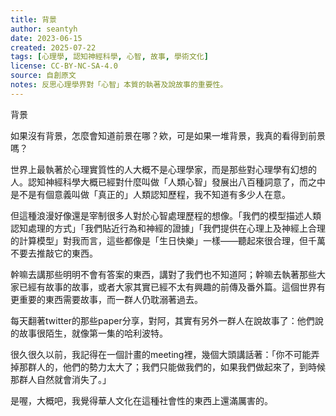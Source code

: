 ```yaml
---
title: 背景
author: seantyh
date: 2023-06-15
created: 2025-07-22
tags: [心理學, 認知神經科學, 心智, 故事, 學術文化]
license: CC-BY-NC-SA-4.0
source: 自創原文
notes: 反思心理學界對「心智」本質的執著及說故事的重要性。
---
```

背景

如果沒有背景，怎麼會知道前景在哪？欸，可是如果一堆背景，我真的看得到前景嗎？

世界上最執著於心理實質性的人大概不是心理學家，而是那些對心理學有幻想的人。認知神經科學大概已經對什麼叫做「人類心智」發展出八百種詞意了，而之中是不是有個意義叫做「真正的」人類認知歷程，我不知道有多少人在意。

但這種浪漫好像還是宰制很多人對於心智處理歷程的想像。「我們的模型描述人類認知處理的方式」「我們貼近行為和神經的證據」「我們提供在心理上及神經上合理的計算模型」對我而言，這些都像是「生日快樂」一樣——聽起來很合理，但千萬不要去推敲它的東西。

幹嘛去講那些明明不會有答案的東西，講對了我們也不知道阿；幹嘛去執著那些大家已經有故事的故事，或者大家其實已經不太有興趣的前傳及番外篇。這個世界有更重要的東西需要故事，而一群人仍耽溺著過去。

每天翻著twitter的那些paper分享，對阿，其實有另外一群人在說故事了：他們說的故事很陌生，就像第一集的哈利波特。

很久很久以前，我記得在一個計畫的meeting裡，幾個大頭講話著：「你不可能弄掉那群人的，他們的勢力太大了；我們只能做我們的，如果我們做起來了，到時候那群人自然就會消失了。」

是喔，大概吧，我覺得華人文化在這種社會性的東西上還滿厲害的。